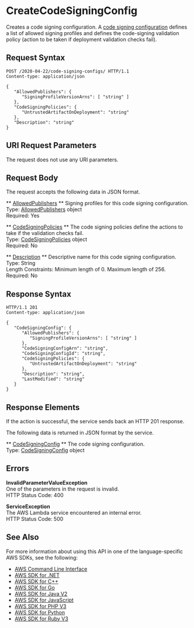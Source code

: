 # CreateCodeSigningConfig<a name="API_CreateCodeSigningConfig"></a>

Creates a code signing configuration\. A [code signing configuration](https://docs.aws.amazon.com/lambda/latest/dg/configuration-trustedcode.html) defines a list of allowed signing profiles and defines the code\-signing validation policy \(action to be taken if deployment validation checks fail\)\. 

## Request Syntax<a name="API_CreateCodeSigningConfig_RequestSyntax"></a>

```
POST /2020-04-22/code-signing-configs/ HTTP/1.1
Content-type: application/json

{
   "AllowedPublishers": { 
      "SigningProfileVersionArns": [ "string" ]
   },
   "CodeSigningPolicies": { 
      "UntrustedArtifactOnDeployment": "string"
   },
   "Description": "string"
}
```

## URI Request Parameters<a name="API_CreateCodeSigningConfig_RequestParameters"></a>

The request does not use any URI parameters\.

## Request Body<a name="API_CreateCodeSigningConfig_RequestBody"></a>

The request accepts the following data in JSON format\.

 ** [AllowedPublishers](#API_CreateCodeSigningConfig_RequestSyntax) **   <a name="SSS-CreateCodeSigningConfig-request-AllowedPublishers"></a>
Signing profiles for this code signing configuration\.  
Type: [AllowedPublishers](API_AllowedPublishers.md) object  
Required: Yes

 ** [CodeSigningPolicies](#API_CreateCodeSigningConfig_RequestSyntax) **   <a name="SSS-CreateCodeSigningConfig-request-CodeSigningPolicies"></a>
The code signing policies define the actions to take if the validation checks fail\.   
Type: [CodeSigningPolicies](API_CodeSigningPolicies.md) object  
Required: No

 ** [Description](#API_CreateCodeSigningConfig_RequestSyntax) **   <a name="SSS-CreateCodeSigningConfig-request-Description"></a>
Descriptive name for this code signing configuration\.  
Type: String  
Length Constraints: Minimum length of 0\. Maximum length of 256\.  
Required: No

## Response Syntax<a name="API_CreateCodeSigningConfig_ResponseSyntax"></a>

```
HTTP/1.1 201
Content-type: application/json

{
   "CodeSigningConfig": { 
      "AllowedPublishers": { 
         "SigningProfileVersionArns": [ "string" ]
      },
      "CodeSigningConfigArn": "string",
      "CodeSigningConfigId": "string",
      "CodeSigningPolicies": { 
         "UntrustedArtifactOnDeployment": "string"
      },
      "Description": "string",
      "LastModified": "string"
   }
}
```

## Response Elements<a name="API_CreateCodeSigningConfig_ResponseElements"></a>

If the action is successful, the service sends back an HTTP 201 response\.

The following data is returned in JSON format by the service\.

 ** [CodeSigningConfig](#API_CreateCodeSigningConfig_ResponseSyntax) **   <a name="SSS-CreateCodeSigningConfig-response-CodeSigningConfig"></a>
The code signing configuration\.  
Type: [CodeSigningConfig](API_CodeSigningConfig.md) object

## Errors<a name="API_CreateCodeSigningConfig_Errors"></a>

 **InvalidParameterValueException**   
One of the parameters in the request is invalid\.  
HTTP Status Code: 400

 **ServiceException**   
The AWS Lambda service encountered an internal error\.  
HTTP Status Code: 500

## See Also<a name="API_CreateCodeSigningConfig_SeeAlso"></a>

For more information about using this API in one of the language\-specific AWS SDKs, see the following:
+  [AWS Command Line Interface](https://docs.aws.amazon.com/goto/aws-cli/lambda-2015-03-31/CreateCodeSigningConfig) 
+  [AWS SDK for \.NET](https://docs.aws.amazon.com/goto/DotNetSDKV3/lambda-2015-03-31/CreateCodeSigningConfig) 
+  [AWS SDK for C\+\+](https://docs.aws.amazon.com/goto/SdkForCpp/lambda-2015-03-31/CreateCodeSigningConfig) 
+  [AWS SDK for Go](https://docs.aws.amazon.com/goto/SdkForGoV1/lambda-2015-03-31/CreateCodeSigningConfig) 
+  [AWS SDK for Java V2](https://docs.aws.amazon.com/goto/SdkForJavaV2/lambda-2015-03-31/CreateCodeSigningConfig) 
+  [AWS SDK for JavaScript](https://docs.aws.amazon.com/goto/AWSJavaScriptSDK/lambda-2015-03-31/CreateCodeSigningConfig) 
+  [AWS SDK for PHP V3](https://docs.aws.amazon.com/goto/SdkForPHPV3/lambda-2015-03-31/CreateCodeSigningConfig) 
+  [AWS SDK for Python](https://docs.aws.amazon.com/goto/boto3/lambda-2015-03-31/CreateCodeSigningConfig) 
+  [AWS SDK for Ruby V3](https://docs.aws.amazon.com/goto/SdkForRubyV3/lambda-2015-03-31/CreateCodeSigningConfig) 